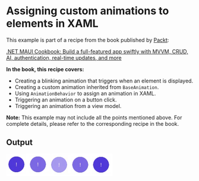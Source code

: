 # Assigning custom animations to elements in XAML
This example is part of a recipe from the book published by [Packt](https://www.packtpub.com/en-us?utm_source=github):

[.NET MAUI Cookbook: Build a full-featured app swiftly with MVVM, CRUD, AI, authentication, real-time updates, and more](https://www.amazon.com/NET-MAUI-Cookbook-full-featured-authentication-ebook/dp/B0DHV34WQ5)

**In the book, this recipe covers:**
* Creating a blinking animation that triggers when an element is displayed.
* Creating a custom animation inherited from `BaseAnimation`.
* Using `AnimationBehavior` to assign an animation in XAML.
* Triggering an animation on a button click.
* Triggering an animation from a view model.

**Note:** This example may not include all the points mentioned above. For complete details, please refer to the corresponding recipe in the book.
## Output
![Fade animation](/Images/Button%20Fade%20Animation.png)
